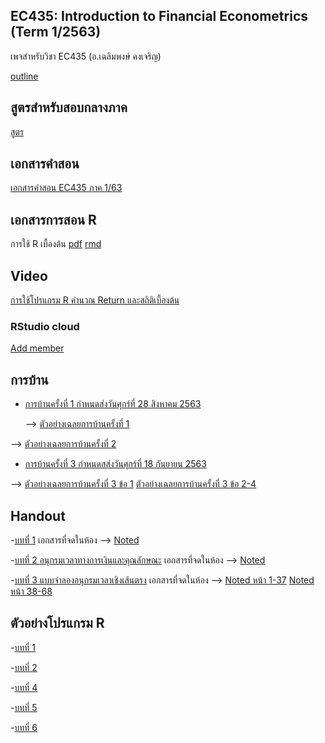 ## EC435: Introduction to Financial Econometrics (Term 1/2563)
เพจสำหรับวิชา EC435 (อ.เฉลิมพงษ์ คงเจริญ)

[outline](https://github.com/chaleampong/EC435/blob/master/outline_ec435_1_63_chaleampong2.pdf)

## สูตรสำหรับสอบกลางภาค

[สูตร](https://github.com/chaleampong/EC435/blob/master/formula_for_mid.pdf)

## เอกสารคำสอน

[เอกสารคำสอน EC435 ภาค 1/63](https://github.com/chaleampong/EC435/blob/master/Chaleampong_IntroFinEcono_20200707.pdf)

## เอกสารการสอน R

การใช้ R เบื้องต้น  [pdf](https://github.com/chaleampong/EC435/blob/master/rclass_1_63.pdf) [rmd](https://github.com/chaleampong/EC435/blob/master/rclass_1_63.Rmd)

## Video

[การใช้โปรแกรม R คำนวณ Return และสถิติเบี้องต้น](https://youtu.be/aETKLqnSGXg)


### RStudio cloud 

[Add member](https://rstudio.cloud/spaces/83978/join?access_code=i%2BG0n1cuDQ%2BQzxVt116vK8fuFqQ9FPiG9iVo1Ge4)




## การบ้าน

- [การบ้านครั้งที่ 1 กำหนดส่งวันศุกร์ที่ 28 สิงหาคม 2563](https://github.com/chaleampong/EC435/blob/master/ec435_1_2563_hw1.pdf)
  
  --> [ตัวอย่างเฉลยการบ้านครั้งที่ 1](https://github.com/chaleampong/EC435/blob/master/ec435_1_2563_hw1_sol.pdf)
 
 --> [ตัวอย่างเฉลยการบ้านครั้งที่ 2](https://github.com/chaleampong/EC435/blob/master/ec435_1_2563_hw2_sol.pdf)

- [การบ้านครั้งที่ 3 กำหนดสส่งวันศุกร์ที่ 18 กันยายน 2563](https://github.com/chaleampong/EC435/blob/master/ec435_1_2563_hw3.pdf)

--> [ตัวอย่างเฉลยการบ้านครั้งที่ 3 ข้อ 1](https://github.com/chaleampong/EC435/blob/master/ec435_1_2563_hw3q1_sol.pdf)  [ตัวอย่างเฉลยการบ้านครั้งที่ 3 ข้อ 2-4](https://github.com/chaleampong/EC435/blob/master/ec435_1_2563_hw3_sol.pdf)

## Handout 
-[บทที่ 1](https://github.com/chaleampong/EC435/blob/master/chapter0_slide_1_62_ho.pdf) เอกสารที่จดในห้อง --> [Noted](https://github.com/chaleampong/EC435/blob/master/chapter0_slide_1_62_noted.pdf)

-[บทที่ 2 อนุกรมเวลาทางการเงินและคุณลักษณะ](https://github.com/chaleampong/EC435/blob/master/chapter2_1_63_slide_ho.pdf) เอกสารที่จดในห้อง --> [Noted](https://github.com/chaleampong/EC435/blob/master/chapter2_1_63_slide_noted.pdf)

-[บทที่ 3 แบบจำลองอนุกรมเวลาเชิงเส้นตรง](https://github.com/chaleampong/EC435/blob/master/chapter3_1_63_slide_ho.pdf) เอกสารที่จดในห้อง --> [Noted หน้า 1-37](https://github.com/chaleampong/EC435/blob/master/chapter3_1_63_slide_noted_p1_37.pdf)
[Noted หน้า 38-68](https://github.com/chaleampong/EC435/blob/master/chapter3_1_63_slide_noted_p38_68.pdf)

## ตัวอย่างโปรแกรม R

-[บทที่ 1](https://github.com/chaleampong/EC435/blob/master/chapter1_example.md)

-[บทที่ 2](https://github.com/chaleampong/EC435/blob/master/chapter2_example.md)

-[บทที่ 4](https://github.com/chaleampong/EC435/blob/master/chapter4_example.md)

-[บทที่ 5](https://github.com/chaleampong/EC435/blob/master/chapter5_example.md)

-[บทที่ 6](https://github.com/chaleampong/EC435/blob/master/chapter6_example.md)
